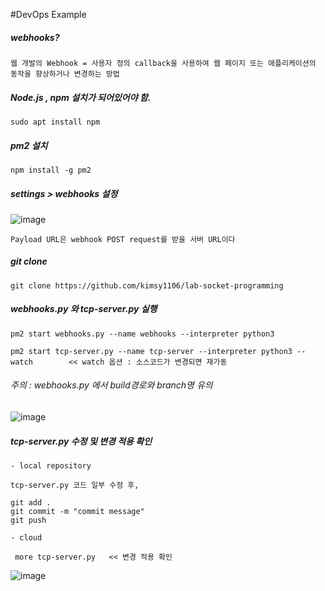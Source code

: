 #DevOps Example

##### webhooks?

    웹 개발의 Webhook = 사용자 정의 callback을 사용하여 웹 페이지 또는 애플리케이션의 동작을 향상하거나 변경하는 방법



##### Node.js , npm 설치가 되어있어야 함.
    
    sudo apt install npm

##### pm2 설치

    npm install -g pm2

##### settings > webhooks 설정

![image](https://github.com/kimsy1106/lab-socket-programming/assets/53938323/eab68eb3-c7f3-459a-b295-19015afca2da)

    Payload URL은 webhook POST request를 받을 서버 URL이다

##### git clone

    git clone https://github.com/kimsy1106/lab-socket-programming

##### webhooks.py 와 tcp-server.py 실행

    pm2 start webhooks.py --name webhooks --interpreter python3

    pm2 start tcp-server.py --name tcp-server --interpreter python3 --watch        << watch 옵션 : 소스코드가 변경되면 재가동

###### 주의 : webhooks.py 에서 build경로와 branch명 유의 

![image](https://github.com/kimsy1106/lab-socket-programming/assets/53938323/819cb8c1-880d-4081-8ce2-2f46a13c004f)


##### tcp-server.py 수정 및 변경 적용 확인

    - local repository

    tcp-server.py 코드 일부 수정 후,

    git add .
    git commit -m "commit message"
    git push

    - cloud 

     more tcp-server.py   << 변경 적용 확인

![image](https://github.com/kimsy1106/lab-socket-programming/assets/53938323/d41e7b05-20da-4488-affb-c499d970210b)

